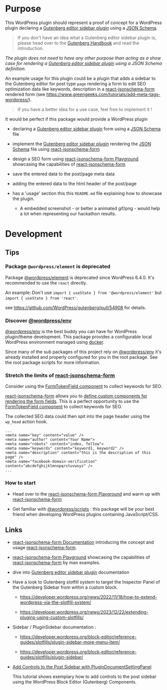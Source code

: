 # Purpose

This WordPress plugin should represent a proof of concept for a WordPress plugin declaring a [Gutenberg editor sidebar plugin](https://developer.wordpress.org/block-editor/how-to-guides/plugin-sidebar-0/) using a [JSON Schema](https://rjsf-team.github.io/react-jsonschema-form/).

> If you don't have an idea what a Gutenberg editor sidebar plugin is, please head over to the [Gutenberg Handbook](https://developer.wordpress.org/block-editor/how-to-guides/plugin-sidebar-0/) and read the introduction.

_The plugin does not need to have any other purpose than acting as a show case for rendering a [Gutenberg editor sidebar plugin](https://developer.wordpress.org/block-editor/how-to-guides/plugin-sidebar-0/) using a JSON Schema definition._

An example usage for this plugin could be a plugin that adds a sidebar to the Gutenberg editor for post type `page` rendering a form to edit SEO optimization data like keywords, description in a [react-jsonschema-form](https://rjsf-team.github.io/react-jsonschema-form/) rendered form (see https://www.greengeeks.com/tutorials/add-meta-tags-wordpress/).

> If you have a better idea for a use case, feel free to implement it !

It would be perfect if this package would provide a WordPress plugin

- declaring a [Gutenberg editor sidebar plugin](https://developer.wordpress.org/block-editor/how-to-guides/plugin-sidebar-0/) form using a [JSON Schema](https://rjsf-team.github.io/react-jsonschema-form/) file

- implement the [Gutenberg editor sidebar plugin](https://developer.wordpress.org/block-editor/how-to-guides/plugin-sidebar-0/) rendering the [JSON Schema](https://rjsf-team.github.io/react-jsonschema-form/) file using [react-jsonschema-form](https://github.com/rjsf-team/react-jsonschema-form)

- design a SEO form using [react-jsonschema-form Playground](https://rjsf-team.github.io/react-jsonschema-form/) showcasing the capabilities of [react-jsonschema-form](https://github.com/rjsf-team/react-jsonschema-form)

- save the entered data to the post/page meta data

- adding the entered data to the html header of the post/page

- has a 'usage' section this this `README.md` file explaining how to showcase the plugin.

   - A embedded screenshot - or better a animated gif/png - would help a lot when representing our hackathon results.

# Development

## Tips

### Package `@wordpress/element` is deprecated

Package [@wordpress/element](https://developer.wordpress.org/block-editor/reference-guides/packages/packages-element/) is deprecated since WordPress 6.4.0. It's recommended to use the `react` directly.

An example: Don't use `import { useState } from '@wordpress/element'` but `import { useState } from 'react'`.

see https://github.com/WordPress/gutenberg/pull/54908 for details.

### Discover [@wordpress/env](https://developer.wordpress.org/block-editor/reference-guides/packages/packages-env/)

[@wordpress/env](https://developer.wordpress.org/block-editor/reference-guides/packages/packages-env/) is the best buddy you can have for WordPress plugin/theme development. This package provides a configurable local WordPress environment managed using [docker](https://docker.io).

Since many of the sub packages of this project rely on [@wordpress/env](https://developer.wordpress.org/block-editor/reference-guides/packages/packages-env/) it's already installed and properly configured for you in the root package. See the root package scripts for more information.

### Stretch the limits of [react-jsonschema-form](https://github.com/rjsf-team/react-jsonschema-form)

Consider using the [FormTokenField component](https://wordpress.github.io/gutenberg/?path=/docs/components-formtokenfield--docs) to collect keywords for SEO.

[react-jsonschema-form](https://github.com/rjsf-team/react-jsonschema-form) allows you to [define custom components for rendering the form fields](https://rjsf-team.github.io/react-jsonschema-form/docs/advanced-customization/custom-widgets-fields). This is a perfect opportunity to use the [FormTokenField component](https://wordpress.github.io/gutenberg/?path=/docs/components-formtokenfield--docs) to collect keywords for SEO.

The collected SEO data could then spit into the page header using the `wp_head` action hook.

```
...
<meta name="key" content="value" />
<meta name="author" content="Your Name">
<meta name="robots" content="index, follow">
<meta name="keywords" content="keyword1, keyword2" />
<meta name="description" content="this is the description of this page" />
<meta name="facebook-domain-verification" content="abcdefghijklmnopqrstuvwxyz" />
...
```


### How to start

- Head over to the [react-jsonschema-form Playground](https://rjsf-team.github.io/react-jsonschema-form/) and warm up with [react-jsonschema-form](https://rjsf-team.github.io/react-jsonschema-form/)

- Get familiar with [@wordpress/scripts](https://developer.wordpress.org/block-editor/reference-guides/packages/packages-scripts/) : this package will be your best friend when developing WordPress plugins containing JavaScript/CSS.

## Links

- [react-jsonschema-form Documentation](https://rjsf-team.github.io/react-jsonschema-form/docs/) introducing the concept and usage  [react-jsonschema-form](https://github.com/rjsf-team/react-jsonschema-form).

- [react-jsonschema-form Playground](https://rjsf-team.github.io/react-jsonschema-form/) showcasing the capabilities of [react-jsonschema-form](https://github.com/rjsf-team/react-jsonschema-form) by man examples.

- dive into [Gutenberg editor sidebar plugin](https://developer.wordpress.org/block-editor/how-to-guides/plugin-sidebar-0/) documentation

- Have a look to Gutenberg slotfill system to target the Inspector Panel of the Gutenberg Sidebar from within a custom block.

  - https://developer.wordpress.org/news/2022/11/18/how-to-extend-wordpress-via-the-slotfill-system/

  - https://developer.wordpress.org/news/2023/12/22/extending-plugins-using-custom-slotfills/

- Sidebar / PluginSidebar documentation :

  - https://developer.wordpress.org/block-editor/reference-guides/slotfills/plugin-sidebar-more-menu-item/

  - https://developer.wordpress.org/block-editor/reference-guides/slotfills/plugin-sidebar/

- [Add Controls to the Post Sidebar with PluginDocumentSettingPanel](https://wholesomecode.net/add-controls-to-the-post-sidebar-with-plugindocumentsettingpanel/)

  This tutorial shows exemplary how to add controls to the post sidebar using the WordPress Block Editor (Gutenberg) Components.
